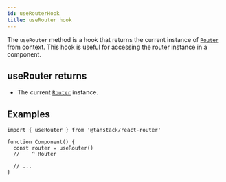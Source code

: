 ```yaml
---
id: useRouterHook
title: useRouter hook
---
```


The `useRouter` method is a hook that returns the current instance of [`Router`](../RouterType) from context. This hook is useful for accessing the router instance in a component.

## useRouter returns

- The current [`Router`](../RouterType) instance.

## Examples

```tsx
import { useRouter } from '@tanstack/react-router'

function Component() {
  const router = useRouter()
  //    ^ Router

  // ...
}
```

